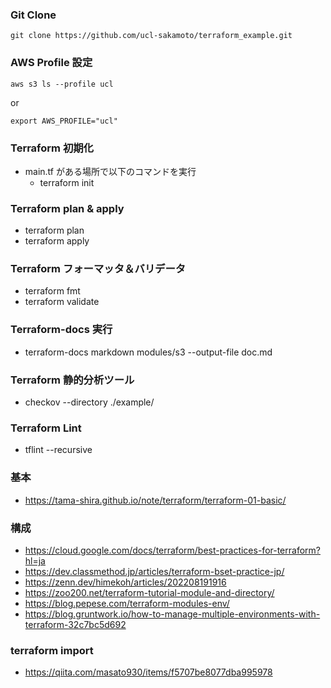 ### Git Clone

```
git clone https://github.com/ucl-sakamoto/terraform_example.git
```

### AWS Profile 設定

```
aws s3 ls --profile ucl
```

or

```
export AWS_PROFILE="ucl"
```

### Terraform 初期化

- main.tf がある場所で以下のコマンドを実行
  - terraform init

### Terraform plan & apply

- terraform plan
- terraform apply

### Terraform フォーマッタ＆バリデータ

- terraform fmt
- terraform validate

### Terraform-docs 実行

- terraform-docs markdown modules/s3 --output-file doc.md

### Terraform 静的分析ツール

- checkov --directory ./example/

### Terraform Lint

- tflint --recursive

### 基本

- https://tama-shira.github.io/note/terraform/terraform-01-basic/

### 構成

- https://cloud.google.com/docs/terraform/best-practices-for-terraform?hl=ja
- https://dev.classmethod.jp/articles/terraform-bset-practice-jp/
- https://zenn.dev/himekoh/articles/202208191916
- https://zoo200.net/terraform-tutorial-module-and-directory/
- https://blog.pepese.com/terraform-modules-env/
- https://blog.gruntwork.io/how-to-manage-multiple-environments-with-terraform-32c7bc5d692

### terraform import

- https://qiita.com/masato930/items/f5707be8077dba995978
